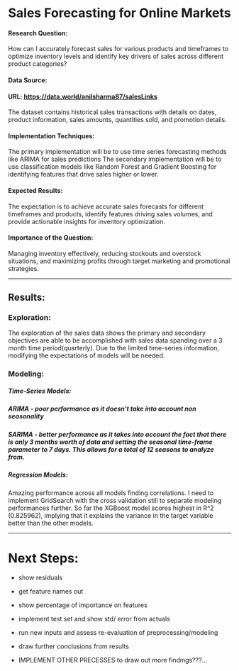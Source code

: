 # Sales Forecasting for Online Markets

#### Research Question:

How can I accurately forecast sales for various products and timeframes to optimize inventory levels and identify key drivers of sales across different product categories?

#### Data Source:

#### URL: https://data.world/anilsharma87/salesLinks

The dataset contains historical sales transactions with details on dates, product information, sales amounts, quantities sold, and promotion details.

#### Implementation Techniques: 

The primary implementation will be to use time series forecasting methods like ARIMA for sales predictions
The secondary implementation will be to use classification models like Random Forest and Gradient Boosting for identifying features that drive sales higher or lower.

#### Expected Results: 

The expectation is to achieve accurate sales forecasts for different timeframes and products, identify features driving sales volumes, and provide actionable insights for inventory optimization.

#### Importance of the Question: 

Managing inventory effectively, reducing stockouts and overstock situations, and maximizing profits through target marketing and promotional strategies.

---
## Results:

### Exploration:
The exploration of the sales data shows the primary and secondary objectives are able to be accomplished with sales data spanding over a 3 month time period(quarterly). Due to the limited time-series information, modifying the expectations of models will be needed.

### Modeling:
##### Time-Series Models:
##### **ARIMA** - poor performance as it doesn't take into account non seasonality

##### **SARIMA** - better performance as it takes into account the fact that there is only 3 months worth of data and setting the seasonal time-frame parameter to 7 days. This allows for a total of 12 seasons to analyze from.

##### Regression Models:
Amazing performance across all models finding correlations.
I need to implement GridSearch with the cross validation still to separate modeling performances further.
So far the XGBoost model scores highest in R^2 (0.825962), implying that it explains the variance in the target variable better than the other models.

---
# Next Steps:
- show residuals
- get feature names out
- show percentage of importance on features
- implement test set and show std/ error from actuals
- run new inputs and assess re-evaluation of preprocessing/modeling
- draw further conclusions from results

- IMPLEMENT OTHER PRECESSES to draw out more findings???...
